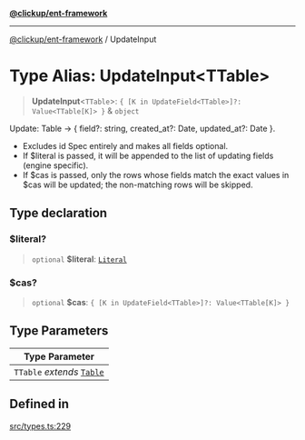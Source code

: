 [**@clickup/ent-framework**](../README.md)

***

[@clickup/ent-framework](../globals.md) / UpdateInput

# Type Alias: UpdateInput\<TTable\>

> **UpdateInput**\<`TTable`\>: `{ [K in UpdateField<TTable>]?: Value<TTable[K]> }` & `object`

Update: Table -> { field?: string, created_at?: Date, updated_at?: Date }.
- Excludes id Spec entirely and makes all fields optional.
- If $literal is passed, it will be appended to the list of updating fields
  (engine specific).
- If $cas is passed, only the rows whose fields match the exact values in
  $cas will be updated; the non-matching rows will be skipped.

## Type declaration

### $literal?

> `optional` **$literal**: [`Literal`](Literal.md)

### $cas?

> `optional` **$cas**: `{ [K in UpdateField<TTable>]?: Value<TTable[K]> }`

## Type Parameters

| Type Parameter |
| ------ |
| `TTable` *extends* [`Table`](Table.md) |

## Defined in

[src/types.ts:229](https://github.com/clickup/ent-framework/blob/master/src/types.ts#L229)
